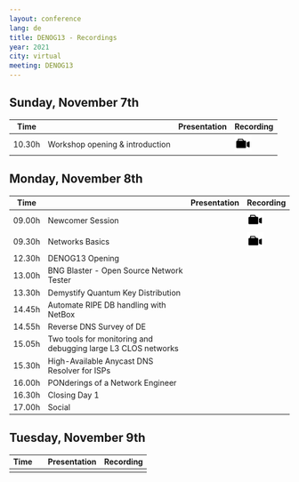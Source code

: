 ```yaml
---
layout: conference
lang: de
title: DENOG13 - Recordings
year: 2021
city: virtual
meeting: DENOG13
---
```


## Sunday, November 7th

| Time  |                                | Presentation                  |  Recording                    |
|-------|--------------------------------|-------------------------------|-------------------------------|
| 10.30h |Workshop opening & introduction | |  <a href='https://youtu.be/Q7c0SaxCUtM'> <img src="/images/recording.png" style="height:30px;"> </a> |


## Monday, November 8th

| Time  |                                | Presentation                  |  Recording                    |
|-------|--------------------------------|-------------------------------|-------------------------------|
| 09.00h | Newcomer Session | | <a href='https://youtu.be/1uogffavtGY'> <img src="/images/recording.png" style="height:30px;"> </a> |
| 09.30h | Networks Basics | |  <a href='https://youtu.be/2wad_ZJDx9I'> <img src="/images/recording.png" style="height:30px;"> </a> |
| 12.30h | DENOG13 Opening | |
| 13.00h | BNG Blaster - Open Source Network Tester | |
| 13.30h | Demystify Quantum Key Distribution  | |
| 14.45h | Automate RIPE DB handling with NetBox | |
| 14.55h | Reverse DNS Survey of DE  | |
| 15.05h | Two tools for monitoring and debugging large L3 CLOS networks | |
| 15.30h | High-Available Anycast DNS Resolver for ISPs | |
| 16.00h | PONderings of a Network Engineer | |
| 16.30h | Closing Day 1 | |
| 17.00h | Social | |

## Tuesday, November 9th

| Time  |                                | Presentation                  |  Recording                    |
|-------|--------------------------------|-------------------------------|-------------------------------|
| | | | |















